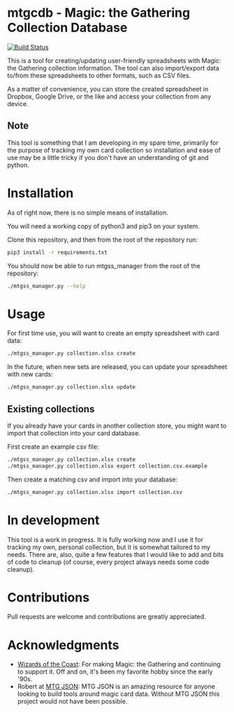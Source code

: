 # mtgcdb - Magic: the Gathering Collection Database

[![Build Status](https://travis-ci.org/gwax/mtgcdb.svg?branch=master)](https://travis-ci.org/gwax/mtgcdb)

This is a tool for creating/updating user-friendly spreadsheets with
Magic: the Gathering collection information. The tool can also import/export
data to/from these spreadsheets to other formats, such as CSV files.

As a matter of convenience, you can store the created spreadsheet in
Dropbox, Google Drive, or the like and access your collection from
any device.

## Note

This tool is something that I am developing in my spare time, primarily for
the purpose of tracking my own card collection so installation and ease of
use may be a little tricky if you don't have an understanding of git and python.

# Installation

As of right now, there is no simple means of installation.

You will need a working copy of python3 and pip3 on your system.

Clone this repository, and then from the root of the repository run:

```bash
pip3 install -r requirements.txt
```

You should now be able to run mtgss_manager from the root of the repository:

```bash
./mtgss_manager.py --help
```

# Usage

For first time use, you will want to create an empty spreadsheet with card data:

```bash
./mtgss_manager.py collection.xlsx create
```
In the future, when new sets are released, you can update your spreadsheet
with new cards:

```bash
./mtgss_manager.py collection.xlsx update
```

## Existing collections

If you already have your cards in another collection store, you might want to
import that collection into your card database.

First create an example csv file:

```bash
./mtgss_manager.py collection.xlsx create
./mtgss_manager.py collection.xlsx export collection.csv.example
```

Then create a matching csv and import into your database:

```bash
./mtgss_manager.py collection.xlsx import collection.csv
```

# In development

This tool is a work in progress. It is fully working now and I use it for
tracking my own, personal collection, but it is somewhat tailored to my
needs. There are, also, quite a few features that I would like to add and
bits of code to cleanup (of course, every project always needs some code
cleanup).

# Contributions

Pull requests are welcome and contributions are greatly appreciated.

# Acknowledgments

* [Wizards of the Coast](http://magic.wizards.com/): For making Magic: the
Gathering and continuing to support it. Off and on, it's been my favorite
hobby since the early '90s.
* Robert at [MTG JSON](http://mtgjson.com): MTG JSON is an amazing resource
for anyone looking to build tools around magic card data. Without MTG JSON
this project would not have been possible.
